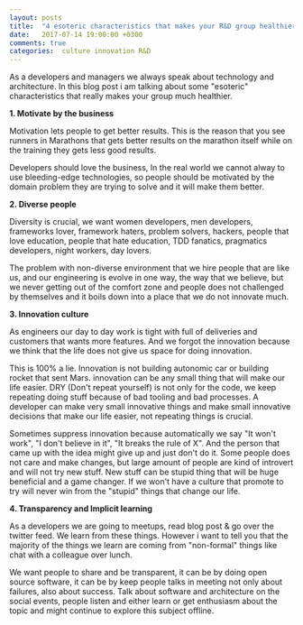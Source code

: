 ```yaml
---
layout: posts
title:  "4 esoteric characteristics that makes your R&D group healthier"
date:   2017-07-14 19:00:00 +0300
comments: true
categories:  culture innovation R&D
---
```

<p> 

As a developers and managers we always speak about technology and architecture. In this blog post i am talking about some "esoteric" characteristics that really makes your group much healthier.

<p><b>1. Motivate by the business</b></p>
<p>Motivation lets people to get better results. This is the reason that you see runners in Marathons that gets better results on the marathon itself while on the training they gets less good results.
</p>
<p>Developers should love the business, In the real world we cannot alway to use bleeding-edge technologies, so people should be motivated by the domain problem they are trying to solve and it will make them better. 
</p>
<p><b>2. Diverse people</b></p>
<p>
Diversity is crucial, we want women developers, men developers, frameworks lover, framework haters, problem solvers, hackers, people that love education, people that hate education, TDD fanatics, pragmatics developers, night workers, day lovers.
</p>
<p>
The problem with non-diverse environment that we hire people that are like us, and our engineering is evolve in one way, the way that we believe, but we never getting out of the comfort zone and people does not challenged by themselves and it boils down into a place that we do not innovate much.
</p>
<p>
<b>3. Innovation culture</b></p>
<p>
As engineers our day to day work is tight with full of deliveries and customers that wants more features. And we forgot the innovation because we think that the life does not give us space for doing innovation.
</p>
<p>
This is 100% a lie. Innovation is not building autonomic car or building rocket that sent Mars. innovation can be any small thing that will make our life easier. 
DRY (Don't repeat yourself) is not only for the code, we keep repeating doing stuff because of bad tooling and bad processes. A developer can make very small innovative things and make small innovative decisions that make our life easier, not repeating things is crucial.
</p>
<p>
Sometimes suppress innovation because automatically we say "It won't work", "I don't believe in it", "It breaks the rule of X". And the person that came up with the idea might give up and just don't do it. Some people does not care and make changes, but large amount of people are kind of introvert and will not try new stuff. New stuff can be stupid thing that will be huge beneficial and a game changer. If we won't have a culture that promote to try will never win from the "stupid" things that change our life.
</p>
<p>
<b>4. Transparency and Implicit learning</b></p>
<p>
As a developers we are going to meetups, read blog post & go over the twitter feed. We learn from these things. However i want to tell you that the majority of the things we learn are coming from "non-formal" things like chat with a colleague over lunch.
</p>
<p>
We want people to share and be transparent, it can be by doing open source software, it can be by keep people talks in meeting not only about failures, also about success. 
Talk about software and architecture on the social events, people listen and either learn or get enthusiasm about the topic and might continue to explore this subject offline.
</p>

</p>
